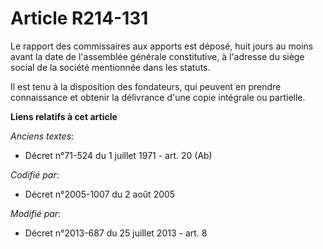 # Article R214-131

Le rapport des commissaires aux apports est déposé, huit jours au moins avant la date de l'assemblée générale constitutive, à
l'adresse du siège social de la société mentionnée dans les statuts. 

Il est tenu à la disposition des fondateurs, qui peuvent en prendre connaissance et obtenir la délivrance d'une copie
intégrale ou partielle.

**Liens relatifs à cet article**

_Anciens textes_:

  - Décret n°71-524 du 1 juillet 1971 - art. 20 (Ab)

_Codifié par_:

  - Décret n°2005-1007 du 2 août 2005

_Modifié par_:

  - Décret n°2013-687 du 25 juillet 2013 - art. 8
